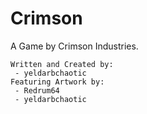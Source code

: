 Crimson
===
A Game by Crimson Industries.
~~~
Written and Created by:
 - yeldarbchaotic
Featuring Artwork by:
 - Redrum64
 - yeldarbchaotic

